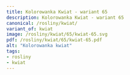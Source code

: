 ```yaml
---
title: Kolorowanka Kwiat - wariant 65
description: Kolorowanka Kwiat - wariant 65
canonical: /rosliny/kwiat/
variant_of: kwiat
image: /rosliny/kwiat/65/kwiat-65.svg
pdf: /rosliny/kwiat/65/kwiat-65.pdf
alt: "Kolorowanka kwiat"
tags:
- rosliny
- kwiat
---
```

